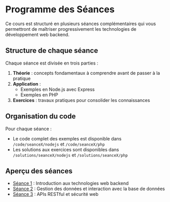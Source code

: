 # Programme des Séances

Ce cours est structuré en plusieurs séances complémentaires qui vous permettront de maîtriser progressivement les technologies de développement web backend.

## Structure de chaque séance

Chaque séance est divisée en trois parties :

1. **Théorie** : concepts fondamentaux à comprendre avant de passer à la pratique
2. **Application** :  
   - Exemples en Node.js avec Express
   - Exemples en PHP
3. **Exercices** : travaux pratiques pour consolider les connaissances

## Organisation du code

Pour chaque séance :
- Le code complet des exemples est disponible dans `/code/seanceX/nodejs` et `/code/seanceX/php`
- Les solutions aux exercices sont disponibles dans `/solutions/seanceX/nodejs` et `/solutions/seanceX/php`

## Aperçu des séances

- [Séance 1](/seances/seance-1) : Introduction aux technologies web backend
- [Séance 2](/seances/seance-2) : Gestion des données et interaction avec la base de données
- [Séance 3](/seances/seance-3) : APIs RESTful et sécurité web
